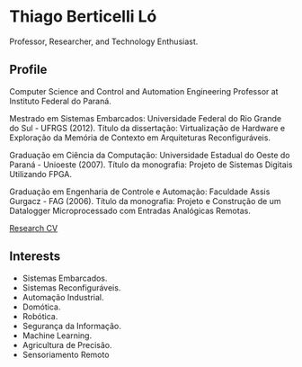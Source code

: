 # Thiago Berticelli Ló

Professor, Researcher, and Technology Enthusiast.

## Profile
Computer Science and Control and Automation Engineering Professor at Instituto Federal do Paraná.

Mestrado em Sistemas Embarcados:
Universidade Federal do Rio Grande do Sul - UFRGS (2012).
Título da dissertação: Virtualização de Hardware e Exploração da Memória de Contexto em Arquiteturas Reconfiguráveis.

Graduação em Ciência da Computação:
Universidade Estadual do Oeste do Paraná - Unioeste (2007).
Título da monografia: Projeto de Sistemas Digitais Utilizando FPGA.

Graduação em Engenharia de Controle e Automação:
Faculdade Assis Gurgacz - FAG (2006).
Título da monografia: Projeto e Construção de um Datalogger Microprocessado com Entradas Analógicas Remotas.

[Research CV](http://lattes.cnpq.br/6935444785347377)
## Interests
* Sistemas Embarcados.
* Sistemas Reconfiguráveis.
* Automação Industrial.
* Domótica.
* Robótica.
* Segurança da Informação.
* Machine Learning.
* Agricultura de Precisão.
* Sensoriamento Remoto

<!--
**losaum/losaum** is a ✨ _special_ ✨ repository because its `README.md` (this file) appears on your GitHub profile.

Here are some ideas to get you started:

- 🔭 I’m currently working on ...
- 🌱 I’m currently learning ...
- 👯 I’m looking to collaborate on ...
- 🤔 I’m looking for help with ...
- 💬 Ask me about ...
- 📫 How to reach me: ...
- 😄 Pronouns: ...
- ⚡ Fun fact: ...
-->
